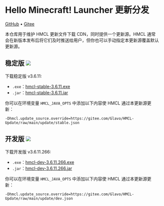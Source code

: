 # Hello Minecraft! Launcher 更新分发

[GitHub](https://github.com/HMCL-dev/HMCL-Update) • [Gitee](https://gitee.com/Glavo/HMCL-Update)

本仓库用于维护 HMCL 更新文件下载 CDN，同时提供一个更新源。HMCL 通常会在新版本发布后将它们及时推送给用户，但你也可以手动指定本更新源覆盖默认更新源。


## 稳定版 [![](https://img.shields.io/maven-central/v/org.glavo.hmcl/hmcl-stable?label=稳定版)](https://search.maven.org/artifact/org.glavo.hmcl/hmcl-stable/3.6.11/pom)

下载稳定版 v3.6.11:

* `.exe`：[hmcl-stable-3.6.11.exe](https://mirrors.cloud.tencent.com/nexus/repository/maven-public/org/glavo/hmcl/hmcl-stable/3.6.11/hmcl-stable-3.6.11.exe)
* `.jar`：[hmcl-stable-3.6.11.jar](https://mirrors.cloud.tencent.com/nexus/repository/maven-public/org/glavo/hmcl/hmcl-stable/3.6.11/hmcl-stable-3.6.11.jar)

你可以在环境变量 `HMCL_JAVA_OPTS` 中添加以下内容使 HMCL 通过本更新源更新：

```
-Dhmcl.update_source.override=https://gitee.com/Glavo/HMCL-Update/raw/main/update/stable.json
```

## 开发版 [![](https://img.shields.io/maven-central/v/org.glavo.hmcl/hmcl-dev?label=开发版)](https://search.maven.org/artifact/org.glavo.hmcl/hmcl-dev/3.6.11.266/pom)

下载开发版 v3.6.11.266:

* `.exe`：[hmcl-dev-3.6.11.266.exe](https://mirrors.cloud.tencent.com/nexus/repository/maven-public/org/glavo/hmcl/hmcl-dev/3.6.11.266/hmcl-dev-3.6.11.266.exe)
* `.jar`：[hmcl-dev-3.6.11.266.jar](https://mirrors.cloud.tencent.com/nexus/repository/maven-public/org/glavo/hmcl/hmcl-dev/3.6.11.266/hmcl-dev-3.6.11.266.jar)

你可以在环境变量 `HMCL_JAVA_OPTS` 中添加以下内容使 HMCL 通过本更新源更新：

```
-Dhmcl.update_source.override=https://gitee.com/Glavo/HMCL-Update/raw/main/update/dev.json
```

